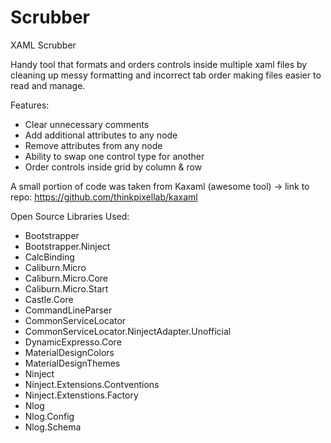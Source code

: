 # Scrubber
XAML Scrubber


Handy tool that formats and orders controls inside multiple xaml files by cleaning up messy formatting and incorrect tab order making files easier to read and manage.

Features:
* Clear unnecessary comments
* Add additional attributes to any node
* Remove attributes from any node
* Ability to swap one control type for another
* Order controls inside grid by column & row

A small portion of code was taken from Kaxaml (awesome tool) -> link to repo: https://github.com/thinkpixellab/kaxaml 

Open Source Libraries Used:
* Bootstrapper 
* Bootstrapper.Ninject 
* CalcBinding
* Caliburn.Micro
* Caliburn.Micro.Core
* Caliburn.Micro.Start
* Castle.Core 
* CommandLineParser 
* CommonServiceLocator
* CommonServiceLocator.NinjectAdapter.Unofficial
* DynamicExpresso.Core
* MaterialDesignColors
* MaterialDesignThemes
* Ninject 
* Ninject.Extensions.Contventions 
* Ninject.Extenstions.Factory 
* Nlog 
* Nlog.Config
* Nlog.Schema
